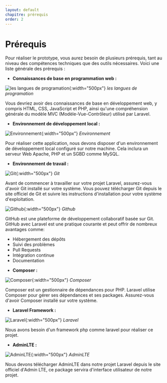 ```yaml
---
layout: default
chapitre: prérequis
order: 2
---
```


# Prérequis

Pour réaliser le prototype, vous aurez besoin de plusieurs prérequis, tant au niveau des compétences techniques que des outils nécessaires. Voici une liste générale des prérequis :


- **Connaissances de base en programmation web :**

![les langues de programation](./images/les-langues.jpg){:width="500px"}
*les langues de programation*

Vous devriez avoir des connaissances de base en développement web, y compris HTML, CSS, JavaScript et PHP, ainsi qu'une compréhension générale du modèle MVC (Modèle-Vue-Contrôleur) utilisé par Laravel.

- **Environnement de développement local :**
  
![Environnement](./images/apache-php-mysql.jpg){:width="500px"}
*Environnement*

Pour réaliser cette application, nous devons disposer d'un environnement de développement local configuré sur notre machine.
Cela inclura un serveur Web Apache, PHP et un SGBD comme MySQL.

- **Environnement de travail :**
  
![Git](./images/git.png){:width="500px"}
*Git*

Avant de commencer à travailler sur votre projet Laravel, assurez-vous d'avoir Git installé sur votre système. Vous pouvez télécharger Git depuis le site officiel de Git et suivre les instructions d'installation pour votre système d'exploitation.

![Github](./images/GitHub.png){:width="500px"}
*Github*

GitHub est une plateforme de développement collaboratif basée sur Git.
GitHub avec Laravel est une pratique courante et peut offrir de nombreux avantages comme:
   *  Hébergement des dépôts
   *  Suivi des problèmes
   *  Pull Requests
   *  Intégration continue
   *  Documentation

- **Composer :**

![Composer](./images/composer.png){:width="500px"}
*Composer*

Composer est un gestionnaire de dépendances pour PHP. Laravel utilise Composer pour gérer ses dépendances et ses packages. Assurez-vous d'avoir Composer installé sur votre système.

- **Laravel Framework :**

![Laravel](./images/laravel.png){:width="500px"}
*Laravel*

Nous avons besoin d'un framework php comme laravel pour réaliser ce projet.

- **AdminLTE :**

![AdminLTE](./images/admin-lte.png){:width="500px"}
*AdminLTE*

Nous devons télécharger AdminLTE dans notre projet Laravel depuis le site officiel d'Admin LTE, ce package servira d'interface utilisateur de notre projet.
